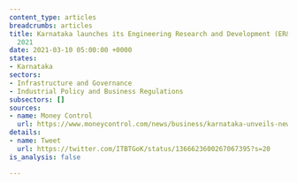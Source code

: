 ```yaml
---
content_type: articles
breadcrumbs: articles
title: Karnataka launches its Engineering Research and Development (ER&D) Policy,
  2021
date: 2021-03-10 05:00:00 +0000
states:
- Karnataka
sectors:
- Infrastructure and Governance
- Industrial Policy and Business Regulations
subsectors: []
sources:
- name: Money Control
  url: https://www.moneycontrol.com/news/business/karnataka-unveils-new-policy-for-engineering-research-development-sector-6594061.html
details:
- name: Tweet
  url: https://twitter.com/ITBTGoK/status/1366623600267067395?s=20
is_analysis: false

---
```

